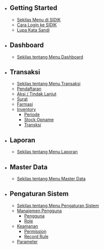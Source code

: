 - ## Getting Started
    - [Sekilas Menu di SIDIK](/{{route}}/{{version}}/menu-overview)
    - [Cara Login ke SIDIK](/{{route}}/{{version}}/how-to-login)
    - [Lupa Kata Sandi](/{{route}}/{{version}}/forgot-password)
- ## Dashboard
    - [Sekilas tentang Menu Dashboard](/{{route}}/{{version}}/dashboard-overview)
- ## Transaksi
    - [Sekilas tentang Menu Transaksi](/{{route}}/{{version}}/transaction-overview)
    - [Pendaftaran](/{{route}}/{{version}}/registration)
    - [Aksi / Tindak Lanjut](/{{route}}/{{version}}/action)
    - [Surat](/{{route}}/{{version}}/letter)
    - [Farmasi](/{{route}}/{{version}}/pharmacy)
    - [Inventory](/{{route}}/{{version}}/inventory)
        - [Periode](/{{route}}/{{version}}/inventory-periode)
        - [Stock Opname](/{{route}}/{{version}}/inventory-stock-opname)
        - [Transksi](/{{route}}/{{version}}/inventory-transaction)
- ## Laporan
    - [Sekilas tentang Menu Laporan](/{{route}}/{{version}}/report-overview)
- ## Master Data
    - [Sekilas tentang Menu Master Data](/{{route}}/{{version}}/master-data-overview)
- ## Pengaturan Sistem
    - [Sekilas tentang Menu Pengaturan Sistem](/{{route}}/{{version}}/system-setting-overview)
    - [Manajemen Pengguna](/{{route}}/{{version}}/user-management-overview)
        - [Pengguna](/{{route}}/{{version}}/user)
        - [Role](/{{route}}/{{version}}/role)
    - [Keamanan](/{{route}}/{{version}}/security-overview)
        - [Permission](/{{route}}/{{version}}/permission)
        - [Record Rule](/{{route}}/{{version}}/record-rule)
    - [Parameter](/{{route}}/{{version}}/parameter)

<script>
    document.querySelectorAll(".sidebar a").forEach(function(element,index){
        var baseUrl = window.location.href.substring(0, window.location.href.indexOf("/docs"));
        var currentUrl = element.href;
        baseUrl = baseUrl.substring(baseUrl.lastIndexOf("/"), baseUrl.length);
        currentUrl = currentUrl.substring(currentUrl.indexOf("/docs"), currentUrl.length);
        element.href = baseUrl + currentUrl;
    });
</script>
